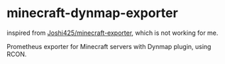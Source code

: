 # minecraft-dynmap-exporter

inspired from [Joshi425/minecraft-exporter](https://github.com/Joshi425/minecraft-exporter), which is not working for me.

Prometheus exporter for Minecraft servers with Dynmap plugin, using RCON.
